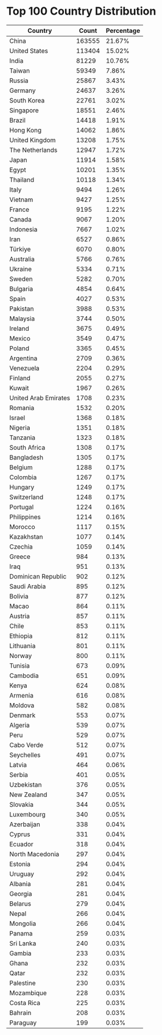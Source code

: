 # Top 100 Country Distribution
| Country | Count | Percentage |
|----|----|----|
| China | 163555 | 21.67% |
| United States | 113404 | 15.02% |
| India | 81229 | 10.76% |
| Taiwan | 59349 | 7.86% |
| Russia | 25867 | 3.43% |
| Germany | 24637 | 3.26% |
| South Korea | 22761 | 3.02% |
| Singapore | 18551 | 2.46% |
| Brazil | 14418 | 1.91% |
| Hong Kong | 14062 | 1.86% |
| United Kingdom | 13208 | 1.75% |
| The Netherlands | 12947 | 1.72% |
| Japan | 11914 | 1.58% |
| Egypt | 10201 | 1.35% |
| Thailand | 10118 | 1.34% |
| Italy | 9494 | 1.26% |
| Vietnam | 9427 | 1.25% |
| France | 9195 | 1.22% |
| Canada | 9067 | 1.20% |
| Indonesia | 7667 | 1.02% |
| Iran | 6527 | 0.86% |
| Türkiye | 6070 | 0.80% |
| Australia | 5766 | 0.76% |
| Ukraine | 5334 | 0.71% |
| Sweden | 5282 | 0.70% |
| Bulgaria | 4854 | 0.64% |
| Spain | 4027 | 0.53% |
| Pakistan | 3988 | 0.53% |
| Malaysia | 3744 | 0.50% |
| Ireland | 3675 | 0.49% |
| Mexico | 3549 | 0.47% |
| Poland | 3365 | 0.45% |
| Argentina | 2709 | 0.36% |
| Venezuela | 2204 | 0.29% |
| Finland | 2055 | 0.27% |
| Kuwait | 1967 | 0.26% |
| United Arab Emirates | 1708 | 0.23% |
| Romania | 1532 | 0.20% |
| Israel | 1368 | 0.18% |
| Nigeria | 1351 | 0.18% |
| Tanzania | 1323 | 0.18% |
| South Africa | 1308 | 0.17% |
| Bangladesh | 1305 | 0.17% |
| Belgium | 1288 | 0.17% |
| Colombia | 1267 | 0.17% |
| Hungary | 1249 | 0.17% |
| Switzerland | 1248 | 0.17% |
| Portugal | 1224 | 0.16% |
| Philippines | 1214 | 0.16% |
| Morocco | 1117 | 0.15% |
| Kazakhstan | 1077 | 0.14% |
| Czechia | 1059 | 0.14% |
| Greece | 984 | 0.13% |
| Iraq | 951 | 0.13% |
| Dominican Republic | 902 | 0.12% |
| Saudi Arabia | 895 | 0.12% |
| Bolivia | 877 | 0.12% |
| Macao | 864 | 0.11% |
| Austria | 857 | 0.11% |
| Chile | 853 | 0.11% |
| Ethiopia | 812 | 0.11% |
| Lithuania | 801 | 0.11% |
| Norway | 800 | 0.11% |
| Tunisia | 673 | 0.09% |
| Cambodia | 651 | 0.09% |
| Kenya | 624 | 0.08% |
| Armenia | 616 | 0.08% |
| Moldova | 582 | 0.08% |
| Denmark | 553 | 0.07% |
| Algeria | 539 | 0.07% |
| Peru | 529 | 0.07% |
| Cabo Verde | 512 | 0.07% |
| Seychelles | 491 | 0.07% |
| Latvia | 464 | 0.06% |
| Serbia | 401 | 0.05% |
| Uzbekistan | 376 | 0.05% |
| New Zealand | 347 | 0.05% |
| Slovakia | 344 | 0.05% |
| Luxembourg | 340 | 0.05% |
| Azerbaijan | 338 | 0.04% |
| Cyprus | 331 | 0.04% |
| Ecuador | 318 | 0.04% |
| North Macedonia | 297 | 0.04% |
| Estonia | 294 | 0.04% |
| Uruguay | 292 | 0.04% |
| Albania | 281 | 0.04% |
| Georgia | 281 | 0.04% |
| Belarus | 279 | 0.04% |
| Nepal | 266 | 0.04% |
| Mongolia | 266 | 0.04% |
| Panama | 259 | 0.03% |
| Sri Lanka | 240 | 0.03% |
| Gambia | 233 | 0.03% |
| Ghana | 232 | 0.03% |
| Qatar | 232 | 0.03% |
| Palestine | 230 | 0.03% |
| Mozambique | 228 | 0.03% |
| Costa Rica | 225 | 0.03% |
| Bahrain | 208 | 0.03% |
| Paraguay | 199 | 0.03% |
